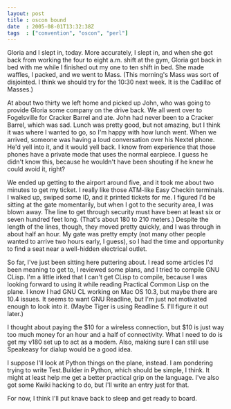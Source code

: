 ```yaml
---
layout: post
title : oscon bound
date  : 2005-08-01T13:32:38Z
tags  : ["convention", "oscon", "perl"]
---
```

Gloria and I slept in, today.  More accurately, I slept in, and when she got back from working the four to eight a.m. shift at the gym, Gloria got back in bed with me while I finished out my one to ten shift in bed.  She made waffles, I packed, and we went to Mass.  (This morning's Mass was sort of disjointed.  I think we should try for the 10:30 next week.  It is the Cadillac of Masses.)

At about two thirty we left home and picked up John, who was going to provide Gloria some company on the drive back.  We all went over to Fogelsville for Cracker Barrel and ate.  John had never been to a Cracker Barrel, which was sad.  Lunch was pretty good, but not amazing, but I think it was where I wanted to go, so I'm happy with how lunch went.  When we arrived, someone was having a loud conversation over his Nextel phone.  He'd yell into it, and it would yell back.  I know from experience that those phones have a private mode that uses the normal earpiece.  I guess he didn't know this, because he wouldn't have been shouting if he knew he could avoid it, right?

We ended up getting to the airport around five, and it took me about two minutes to get my ticket.  I really like those ATM-like Easy Checkin terminals. I walked up, swiped some ID, and it printed tickets for me.  I figured I'd be sitting at the gate momentarily, but when I got to the security area, I was blown away.  The line to get through security must have been at least six or seven hundred feet long.  (That's about 180 to 210 meters.)  Despite the length of the lines, though, they moved pretty quickly, and I was through in about half an hour.  My gate was pretty empty (not many other people wanted to arrive two hours early, I guess), so I had the time and opportunity to find a seat near a well-hidden electrical outlet.

So far, I've just been sitting here puttering about.  I read some articles I'd been meaning to get to, I reviewed some plans, and I tried to compile GNU CLisp.  I'm a little irked that I can't get CLisp to compile, because I was looking forward to using it while reading Practical Common Lisp on the plane. I know I had GNU CL working on Mac OS 10.3, but maybe there are 10.4 issues. It seems to want GNU Readline, but I'm just not motivated enough to look into it.  (Maybe Tiger is using Readline 5.  I'll figure it out later.)

I thought about paying the $10 for a wireless connection, but $10 is just way too much money for an hour and a half of connectivity.  What I need to do is get my v180 set up to act as a modem.  Also, making sure I can still use Speakeasy for dialup would be a good idea.

I suppose I'll look at Python things on the plane, instead.  I am pondering trying to write Test.Builder in Python, which should be simple, I think.  It might at least help me get a better practical grip on the language.  I've also got some Kwiki hacking to do, but I'll write an entry just for that.

For now, I think I'll put knave back to sleep and get ready to board. 
